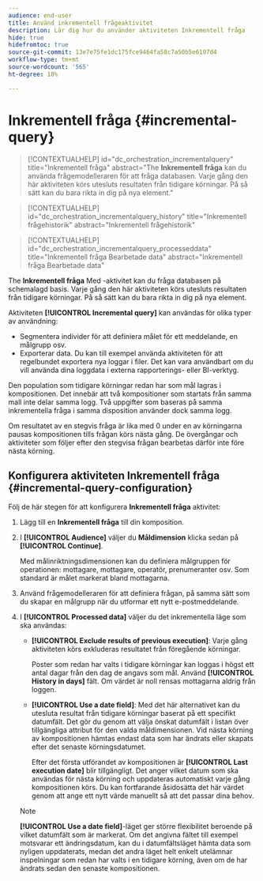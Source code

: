 ```yaml
---
audience: end-user
title: Använd inkrementell frågeaktivitet
description: Lär dig hur du använder aktiviteten Inkrementell fråga
hide: true
hidefromtoc: true
source-git-commit: 13e7e75fe1dc175fce9464fa58c7a50b5e6107d4
workflow-type: tm+mt
source-wordcount: '565'
ht-degree: 18%

---
```


# Inkrementell fråga {#incremental-query}

>[!CONTEXTUALHELP]
>id="dc_orchestration_incrementalquery"
>title="Inkrementell fråga"
>abstract="The **Inkrementell fråga** kan du använda frågemodelleraren för att fråga databasen. Varje gång den här aktiviteten körs utesluts resultaten från tidigare körningar. På så sätt kan du bara rikta in dig på nya element."

>[!CONTEXTUALHELP]
>id="dc_orchestration_incrementalquery_history"
>title="Inkrementell frågehistorik"
>abstract="Inkrementell frågehistorik"

>[!CONTEXTUALHELP]
>id="dc_orchestration_incrementalquery_processeddata"
>title="Inkrementell fråga Bearbetade data"
>abstract="Inkrementell fråga Bearbetade data"

The **Inkrementell fråga** Med -aktivitet kan du fråga databasen på schemalagd basis. Varje gång den här aktiviteten körs utesluts resultaten från tidigare körningar. På så sätt kan du bara rikta in dig på nya element.

Aktiviteten **[!UICONTROL Incremental query]** kan användas för olika typer av användning:

* Segmentera individer för att definiera målet för ett meddelande, en målgrupp osv.
* Exporterar data. Du kan till exempel använda aktiviteten för att regelbundet exportera nya loggar i filer. Det kan vara användbart om du vill använda dina loggdata i externa rapporterings- eller BI-verktyg.

Den population som tidigare körningar redan har som mål lagras i kompositionen. Det innebär att två kompositioner som startats från samma mall inte delar samma logg. Två uppgifter som baseras på samma inkrementella fråga i samma disposition använder dock samma logg.

Om resultatet av en stegvis fråga är lika med 0 under en av körningarna pausas kompositionen tills frågan körs nästa gång. De övergångar och aktiviteter som följer efter den stegvisa frågan bearbetas därför inte före nästa körning.

## Konfigurera aktiviteten Inkrementell fråga {#incremental-query-configuration}

Följ de här stegen för att konfigurera **Inkrementell fråga** aktivitet:

1. Lägg till en **Inkrementell fråga** till din komposition.

1. I **[!UICONTROL Audience]** väljer du **Måldimension** klicka sedan på **[!UICONTROL Continue]**.

   Med målinriktningsdimensionen kan du definiera målgruppen för operationen: mottagare, mottagare, operatör, prenumeranter osv. Som standard är målet markerat bland mottagarna. <!--[Learn more about targeting dimensions](../../audience/about-recipients.md#targeting-dimensions)-->

1. Använd frågemodelleraren för att definiera frågan, på samma sätt som du skapar en målgrupp när du utformar ett nytt e-postmeddelande. <!--[Learn how to work with the query modeler](../../query/query-modeler-overview.md)-->

1. I **[!UICONTROL Processed data]** väljer du det inkrementella läge som ska användas:

   * **[!UICONTROL Exclude results of previous execution]**: Varje gång aktiviteten körs exkluderas resultatet från föregående körningar.

     Poster som redan har valts i tidigare körningar kan loggas i högst ett antal dagar från den dag de angavs som mål. Använd **[!UICONTROL History in days]** fält. Om värdet är noll rensas mottagarna aldrig från loggen.

   * **[!UICONTROL Use a date field]**: Med det här alternativet kan du utesluta resultat från tidigare körningar baserat på ett specifikt datumfält. Det gör du genom att välja önskat datumfält i listan över tillgängliga attribut för den valda måldimensionen. Vid nästa körning av kompositionen hämtas endast data som har ändrats eller skapats efter det senaste körningsdatumet.

     Efter det första utförandet av kompositionen är **[!UICONTROL Last execution date]** blir tillgängligt. Det anger vilket datum som ska användas för nästa körning och uppdateras automatiskt varje gång kompositionen körs. Du kan fortfarande åsidosätta det här värdet genom att ange ett nytt värde manuellt så att det passar dina behov.

   >[!NOTE]
   >
   >**[!UICONTROL Use a date field]**-läget ger större flexibilitet beroende på vilket datumfält som är markerat. Om det angivna fältet till exempel motsvarar ett ändringsdatum, kan du i datumfältsläget hämta data som nyligen uppdaterats, medan det andra läget helt enkelt utelämnar inspelningar som redan har valts i en tidigare körning, även om de har ändrats sedan den senaste kompositionen.

<!--

## Example {#incremental-query-example}

The following example shows the configuration of a workflow which filters every week the profiles in the Adobe Campaign database that are subscribed to the Yoga Newsletter service, to send them a welcome email.

![](../assets/incremental-query-example.png)

The workflow is made up of the following elements:

* A **[!UICONTROL Scheduler]** activity, to execute the workflow every Monday at 6 am.
* An **[!UICONTROL Incremental query]** activity, which targets all of the current subscribers during the first execution, then only the new subscribers of that week during the following executions.
* An **[!UICONTROL Email delivery]** activity.
-->

